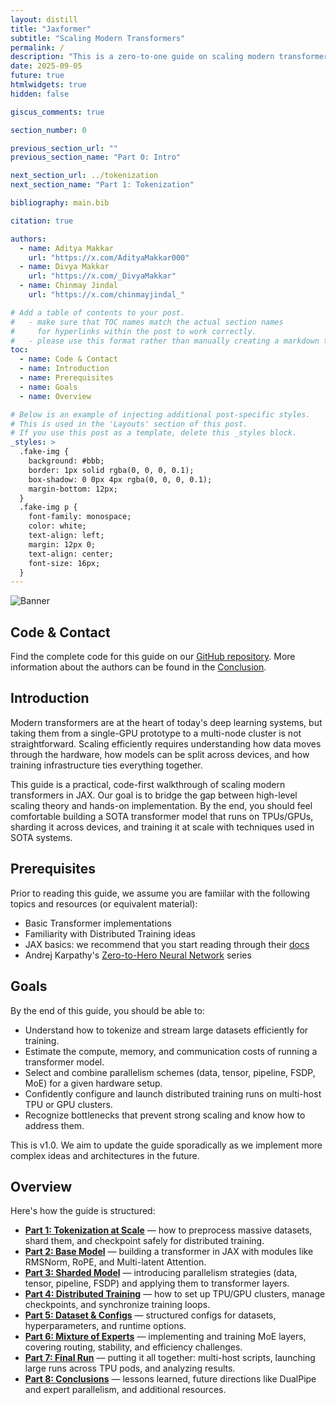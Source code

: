 ```yaml
---
layout: distill
title: "Jaxformer"
subtitle: "Scaling Modern Transformers"
permalink: /
description: "This is a zero-to-one guide on scaling modern transformers with n-dimensional parallelism. Transformers have driven much of the deep learning revolution, yet no practical guide reflects SOTA architectures and the complexities of large-scale language modelling. While excellent resources such as DeepMind’s <a href='https://jax-ml.github.io/scaling-book/' target='_blank'>How to Scale Your Model</a> and HuggingFace’s <a href='https://huggingface.co/spaces/nanotron/ultrascale-playbook' target='_blank'>Ultra Scale Playbook</a> exist, a gap remains between theory and end-to-end implementation. We aim to bridge that gap by showing you how to scale a model from scratch (in Jax, with code) to current standards."
date: 2025-09-05
future: true
htmlwidgets: true
hidden: false

giscus_comments: true

section_number: 0

previous_section_url: ""
previous_section_name: "Part 0: Intro"

next_section_url: ../tokenization
next_section_name: "Part 1: Tokenization"

bibliography: main.bib

citation: true

authors:
  - name: Aditya Makkar
    url: "https://x.com/AdityaMakkar000"
  - name: Divya Makkar
    url: "https://x.com/_DivyaMakkar"
  - name: Chinmay Jindal
    url: "https://x.com/chinmayjindal_"

# Add a table of contents to your post.
#   - make sure that TOC names match the actual section names
#     for hyperlinks within the post to work correctly.
#   - please use this format rather than manually creating a markdown table of contents.
toc:
  - name: Code & Contact
  - name: Introduction
  - name: Prerequisites
  - name: Goals
  - name: Overview

# Below is an example of injecting additional post-specific styles.
# This is used in the 'Layouts' section of this post.
# If you use this post as a template, delete this _styles block.
_styles: >
  .fake-img {
    background: #bbb;
    border: 1px solid rgba(0, 0, 0, 0.1);
    box-shadow: 0 0px 4px rgba(0, 0, 0, 0.1);
    margin-bottom: 12px;
  }
  .fake-img p {
    font-family: monospace;
    color: white;
    text-align: left;
    margin: 12px 0;
    text-align: center;
    font-size: 16px;
  }
---
```


<img id="banner"
     class="img-fluid"
     alt="Banner"
     src="{{ 'assets/img/banner-light.png' | relative_url }}"
     data-light-src="{{ 'assets/img/banner.png' | relative_url }}"
     data-dark-src="{{ 'assets/img/banner-light.png' | relative_url }}" />

<script>
  document.addEventListener('DOMContentLoaded', () => {
    const btn = document.getElementById('light-toggle');
    const banner = document.getElementById('banner');

    function swapBanner() {
      const isDark = document.documentElement.getAttribute('data-theme') === 'dark';
      banner.src = isDark ? banner.dataset.darkSrc : banner.dataset.lightSrc;
    }

    swapBanner();

    btn.addEventListener('click', () => requestAnimationFrame(swapBanner));
  });
</script>

## Code & Contact

Find the complete code for this guide on our [GitHub repository](https://github.com/divyamakkar0/Jaxformer).
More information about the authors can be found in the [Conclusion](https://jaxformer.com/conclusion).

## Introduction

Modern transformers are at the heart of today's deep learning systems, but taking them from a single-GPU prototype to a multi-node cluster is not straightforward. Scaling efficiently requires understanding how data moves through the hardware, how models can be split across devices, and how training infrastructure ties everything together.

This guide is a practical, code-first walkthrough of scaling modern transformers in JAX. Our goal is to bridge the gap between high-level scaling theory and hands-on implementation. By the end, you should feel comfortable building a SOTA transformer model that runs on TPUs/GPUs, sharding it across devices, and training it at scale with techniques used in SOTA systems.

## Prerequisites

Prior to reading this guide, we assume you are famiilar with the following topics and resources (or equivalent material):

- Basic Transformer implementations
- Familiarity with Distributed Training ideas
- JAX basics: we recommend that you start reading through their [docs](https://docs.jax.dev/en/latest/)
- Andrej Karpathy's [Zero-to-Hero Neural Network](https://www.youtube.com/playlist?list=PLAqhIrjkxbuWI23v9cThsA9GvCAUhRvKZ) series

## Goals

By the end of this guide, you should be able to:

- Understand how to tokenize and stream large datasets efficiently for training.
- Estimate the compute, memory, and communication costs of running a transformer model.
- Select and combine parallelism schemes (data, tensor, pipeline, FSDP, MoE) for a given hardware setup.
- Confidently configure and launch distributed training runs on multi-host TPU or GPU clusters.
- Recognize bottlenecks that prevent strong scaling and know how to address them.

This is v1.0. We aim to update the guide sporadically as we implement more complex ideas and architectures in the future.

## Overview

Here's how the guide is structured:

- **[Part 1: Tokenization at Scale](tokenization)** — how to preprocess massive datasets, shard them, and checkpoint safely for distributed training.
- **[Part 2: Base Model](base_model)** — building a transformer in JAX with modules like RMSNorm, RoPE, and Multi-latent Attention.
- **[Part 3: Sharded Model](sharded)** — introducing parallelism strategies (data, tensor, pipeline, FSDP) and applying them to transformer layers.
- **[Part 4: Distributed Training](distributed_training)** — how to set up TPU/GPU clusters, manage checkpoints, and synchronize training loops.
- **[Part 5: Dataset & Configs](dataset_class)** — structured configs for datasets, hyperparameters, and runtime options.
- **[Part 6: Mixture of Experts](moe)** — implementing and training MoE layers, covering routing, stability, and efficiency challenges.
- **[Part 7: Final Run](final_run)** — putting it all together: multi-host scripts, launching large runs across TPU pods, and analyzing results.
- **[Part 8: Conclusions](conclusion)** — lessons learned, future directions like DualPipe and expert parallelism, and additional resources.
